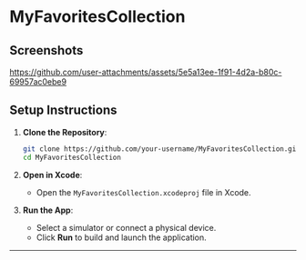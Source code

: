 

# MyFavoritesCollection


## Screenshots

https://github.com/user-attachments/assets/5e5a13ee-1f91-4d2a-b80c-69957ac0ebe9




## Setup Instructions
1. **Clone the Repository**:
   ```bash
   git clone https://github.com/your-username/MyFavoritesCollection.git
   cd MyFavoritesCollection
   ```

2. **Open in Xcode**:
   - Open the `MyFavoritesCollection.xcodeproj` file in Xcode.

3. **Run the App**:
   - Select a simulator or connect a physical device.
   - Click **Run** to build and launch the application.

---
